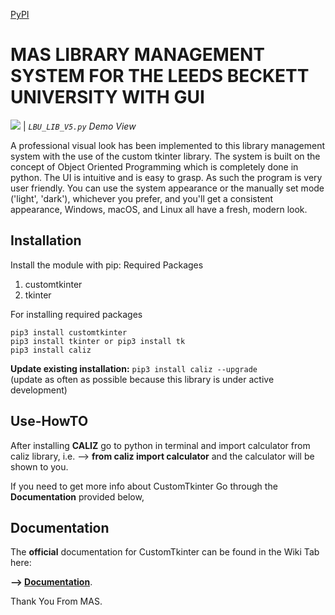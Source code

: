 [PyPI](https://pypi.org/project/caliz/)

# MAS LIBRARY MANAGEMENT SYSTEM FOR THE LEEDS BECKETT UNIVERSITY WITH GUI

![](images/calculator.png)
| _`LBU_LIB_V5.py` Demo View_

A professional visual look has been implemented to this library management system with the use of the custom tkinter library. The system is built on the concept of Object Oriented Programming which is completely done in
python. The UI is intuitive and is easy to grasp. As such the program is very user friendly. You can use the system appearance or the manually set mode ('light', 'dark'), whichever you prefer, and you'll get a consistent appearance, Windows, macOS, and Linux all have a fresh, modern look.


## Installation
Install the module with pip:
Required Packages
1. customtkinter
2. tkinter

For installing required packages
```
pip3 install customtkinter
pip3 install tkinter or pip3 install tk
pip3 install caliz
```
**Update existing installation:** ```pip3 install caliz --upgrade```\
(update as often as possible because this library is under active development)

## Use-HowTO

After installing **CALIZ** go to python in terminal and import calculator from caliz library, 
i.e. --> **from caliz import calculator**
and the calculator will be shown to you.

If you need to get more info about CustomTkinter Go through the **Documentation** provided below,

## Documentation

The **official** documentation for CustomTkinter can be found in the Wiki Tab here:

**--> [Documentation](https://github.com/TomSchimansky/CustomTkinter/wiki)**.

Thank You From MAS.
